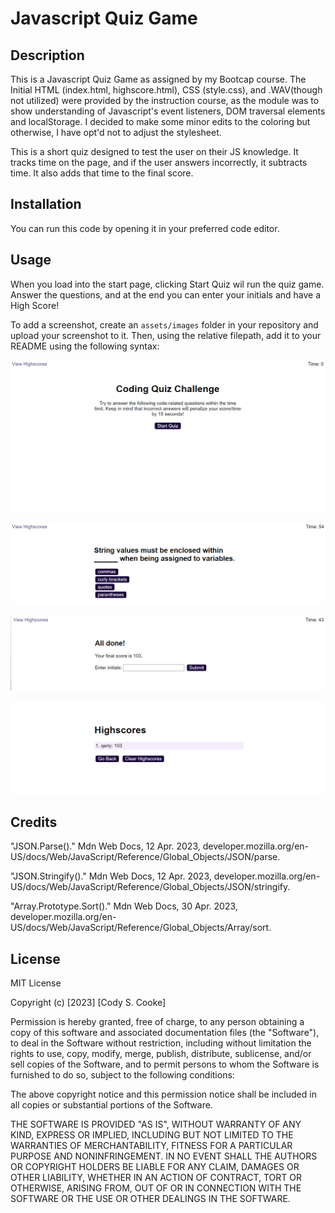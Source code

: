 # Javascript Quiz Game

## Description

This is a Javascript Quiz Game as assigned by my Bootcap course. The Initial HTML (index.html, highscore.html), CSS (style.css), and .WAV(though not utilized) were provided by the instruction course, as the module was to show understanding of Javascript's event listeners, DOM traversal elements and localStorage. I decided to make some minor edits to the coloring but otherwise, I have opt'd not to adjust the stylesheet. 

This is a short quiz designed to test the user on their JS knowledge. It tracks time on the page, and if the user answers incorrectly, it subtracts time. It also adds that time to the final score. 


## Installation

You can run this code by opening it in your preferred code editor. 

## Usage

When you load into the start page, clicking Start Quiz wil run the quiz game. Answer the questions, and at the end you can enter your initials and have a High Score! 

To add a screenshot, create an `assets/images` folder in your repository and upload your screenshot to it. Then, using the relative filepath, add it to your README using the following syntax:

    
![Start Quiz Page](assets/images/Start-page.png)

    
![Main Quiz Page](assets/images/quiz-page.png)
    
        
![Initials Page](assets/images/high-score-initials.png)
    
    
![Leaderboard](assets/images/Leaderboard.png)
    



## Credits

"JSON.Parse()." Mdn Web Docs, 12 Apr. 2023, developer.mozilla.org/en-US/docs/Web/JavaScript/Reference/Global_Objects/JSON/parse.

"JSON.Stringify()." Mdn Web Docs, 12 Apr. 2023, developer.mozilla.org/en-US/docs/Web/JavaScript/Reference/Global_Objects/JSON/stringify.

"Array.Prototype.Sort()." Mdn Web Docs, 30 Apr. 2023, developer.mozilla.org/en-US/docs/Web/JavaScript/Reference/Global_Objects/Array/sort.

## License

MIT License

Copyright (c) [2023] [Cody S. Cooke]

Permission is hereby granted, free of charge, to any person obtaining a copy
of this software and associated documentation files (the "Software"), to deal
in the Software without restriction, including without limitation the rights
to use, copy, modify, merge, publish, distribute, sublicense, and/or sell
copies of the Software, and to permit persons to whom the Software is
furnished to do so, subject to the following conditions:

The above copyright notice and this permission notice shall be included in all
copies or substantial portions of the Software.

THE SOFTWARE IS PROVIDED "AS IS", WITHOUT WARRANTY OF ANY KIND, EXPRESS OR
IMPLIED, INCLUDING BUT NOT LIMITED TO THE WARRANTIES OF MERCHANTABILITY,
FITNESS FOR A PARTICULAR PURPOSE AND NONINFRINGEMENT. IN NO EVENT SHALL THE
AUTHORS OR COPYRIGHT HOLDERS BE LIABLE FOR ANY CLAIM, DAMAGES OR OTHER
LIABILITY, WHETHER IN AN ACTION OF CONTRACT, TORT OR OTHERWISE, ARISING FROM,
OUT OF OR IN CONNECTION WITH THE SOFTWARE OR THE USE OR OTHER DEALINGS IN THE
SOFTWARE.
